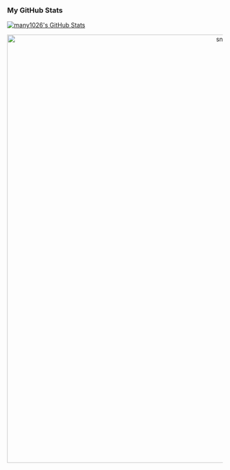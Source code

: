 
<!--
**many1026/many1026** is a ✨ _special_ ✨ repository because its `README.md` (this file) appears on your GitHub profile.

Here are some ideas to get you started:

- 🔭 I’m currently working on ...
- 🌱 I’m currently learning ...
- 👯 I’m looking to collaborate on ...
- 🤔 I’m looking for help with ...
- 💬 Ask me about ...
- 📫 How to reach me: ...
- 😄 Pronouns: ...
- ⚡ Fun fact: ...
-->
### My GitHub Stats
[![many1026's GitHub Stats](https://github-readme-stats.vercel.app/api?username=many1026&theme=dark&show_icons=true&count_private=true)](https://github.com/anuraghazra/github-readme-stats)
<p align="center">
 <img width="1000" src="/many1026/sem/snake.svg" alt="snake"/>
</p>
